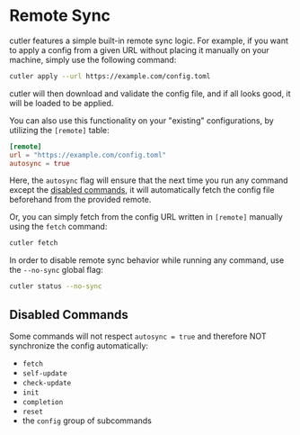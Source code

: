 # Remote Sync

cutler features a simple built-in remote sync logic. For example, if you want to apply a config from a given URL without placing it manually on your machine, simply use the following command:

```sh
cutler apply --url https://example.com/config.toml
```

cutler will then download and validate the config file, and if all looks good, it will be loaded to be applied.

You can also use this functionality on your "existing" configurations, by utilizing the `[remote]` table:

```toml
[remote]
url = "https://example.com/config.toml"
autosync = true
```

Here, the `autosync` flag will ensure that the next time you run any command except the [disabled commands](#disabled-commands), it will automatically fetch the config file beforehand from the provided remote.

Or, you can simply fetch from the config URL written in `[remote]` manually using the `fetch` command:

```sh
cutler fetch
```

In order to disable remote sync behavior while running any command, use the `--no-sync` global flag:

```sh
cutler status --no-sync
```

## Disabled Commands

Some commands will not respect `autosync = true` and therefore NOT synchronize the config automatically:

- `fetch`
- `self-update`
- `check-update`
- `init`
- `completion`
- `reset`
- the `config` group of subcommands

